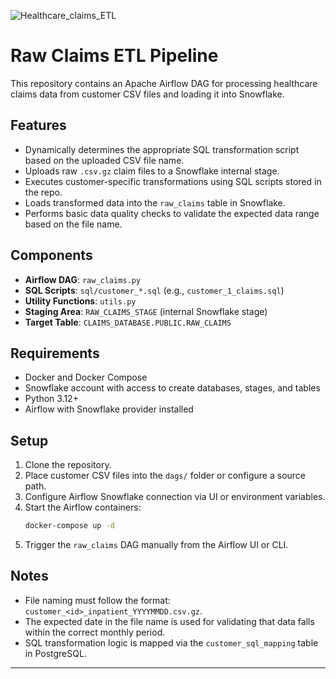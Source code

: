 
![Healthcare_claims_ETL](https://github.com/user-attachments/assets/aca015da-7bc2-4146-8853-f4f874466704)


# Raw Claims ETL Pipeline

This repository contains an Apache Airflow DAG for processing healthcare claims data from customer CSV files and loading it into Snowflake.

## Features

- Dynamically determines the appropriate SQL transformation script based on the uploaded CSV file name.
- Uploads raw `.csv.gz` claim files to a Snowflake internal stage.
- Executes customer-specific transformations using SQL scripts stored in the repo.
- Loads transformed data into the `raw_claims` table in Snowflake.
- Performs basic data quality checks to validate the expected data range based on the file name.

## Components

- **Airflow DAG**: `raw_claims.py`
- **SQL Scripts**: `sql/customer_*.sql` (e.g., `customer_1_claims.sql`)
- **Utility Functions**: `utils.py`
- **Staging Area**: `RAW_CLAIMS_STAGE` (internal Snowflake stage)
- **Target Table**: `CLAIMS_DATABASE.PUBLIC.RAW_CLAIMS`

## Requirements

- Docker and Docker Compose
- Snowflake account with access to create databases, stages, and tables
- Python 3.12+
- Airflow with Snowflake provider installed

## Setup

1. Clone the repository.
2. Place customer CSV files into the `dags/` folder or configure a source path.
3. Configure Airflow Snowflake connection via UI or environment variables.
4. Start the Airflow containers:
   ```bash
   docker-compose up -d
   ```
5. Trigger the `raw_claims` DAG manually from the Airflow UI or CLI.

## Notes

- File naming must follow the format: `customer_<id>_inpatient_YYYYMMDD.csv.gz`.
- The expected date in the file name is used for validating that data falls within the correct monthly period.
- SQL transformation logic is mapped via the `customer_sql_mapping` table in PostgreSQL.

---

